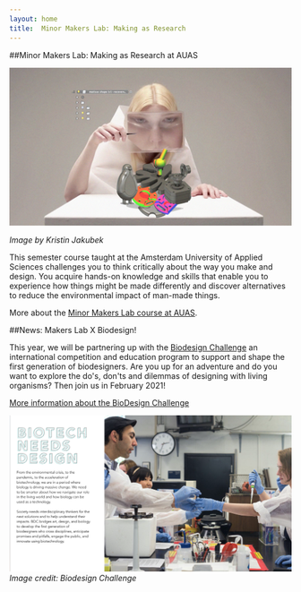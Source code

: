 ```yaml
---
layout: home
title:  Minor Makers Lab: Making as Research
---
```


##Minor Makers Lab: Making as Research at AUAS

<img src= "./assets/critialmaking3dweek_pixelated.jpg" alt="visual" width="600"/>

*Image by Kristin Jakubek*

This semester course taught at the Amsterdam University of Applied Sciences challenges you to think critically about the way you make and design. You acquire hands-on knowledge and skills that enable you to experience how things might be made differently and discover alternatives to reduce the environmental impact of man-made things. 

More about the [Minor Makers Lab course at AUAS](./about.md).

##News: Makers Lab X Biodesign!

This year, we will be partnering up with the [Biodesign Challenge](https://biodesignchallenge.org/) an international competition and education program to support and shape the first generation of biodesigners. Are you up for an adventure and do you want to explore the do's, don'ts and dilemmas of designing with living organisms? Then join us in February 2021!

[More information about the BioDesign Challenge](./BioDesignChalenge_schooldeck.pdf)

<img src= "./assets/imgs/biodesign.png" alt="visual" width="600"/> *Image credit: Biodesign Challenge*


